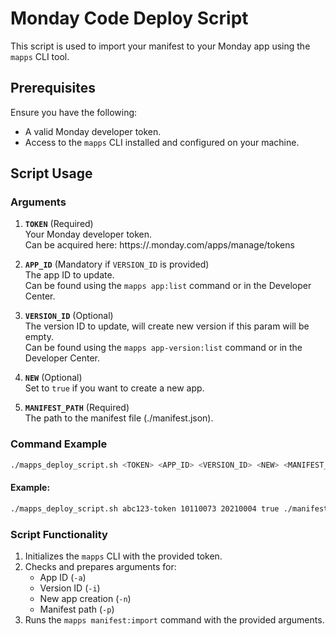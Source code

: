 # Monday Code Deploy Script

This script is used to import your manifest to your Monday app using the `mapps` CLI tool.

## Prerequisites

Ensure you have the following:
- A valid Monday developer token.
- Access to the `mapps` CLI installed and configured on your machine.

## Script Usage

### Arguments

1. **`TOKEN`** (Required)  
   Your Monday developer token.  
   Can be acquired here: https://<your-monday-subdomain>.monday.com/apps/manage/tokens

2. **`APP_ID`** (Mandatory if `VERSION_ID` is provided)  
   The app ID to update.  
   Can be found using the `mapps app:list` command or in the Developer Center.

3. **`VERSION_ID`** (Optional)  
   The version ID to update, will create new version if this param will be empty.  
   Can be found using the `mapps app-version:list` command or in the Developer Center.

4. **`NEW`** (Optional)  
   Set to `true` if you want to create a new app.

5. **`MANIFEST_PATH`** (Required)  
   The path to the manifest file (./manifest.json).

### Command Example

```bash
./mapps_deploy_script.sh <TOKEN> <APP_ID> <VERSION_ID> <NEW> <MANIFEST_PATH>
```

#### Example:

```bash
./mapps_deploy_script.sh abc123-token 10110073 20210004 true ./manifest.json
```

### Script Functionality

1. Initializes the `mapps` CLI with the provided token.
2. Checks and prepares arguments for:
   - App ID (`-a`)
   - Version ID (`-i`)
   - New app creation (`-n`)
   - Manifest path (`-p`)
3. Runs the `mapps manifest:import` command with the provided arguments.
